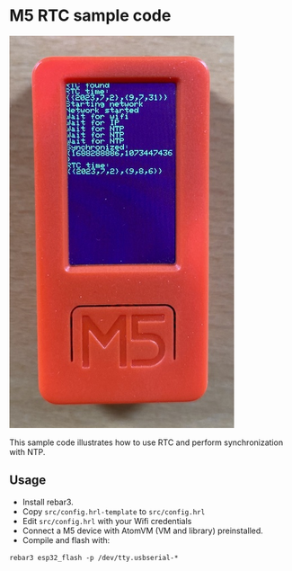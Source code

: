 M5 RTC sample code
==================

![Sample code running on M5 Stick C Plus](./rtc.jpg)

This sample code illustrates how to use RTC and perform synchronization with NTP.

Usage
-----

- Install rebar3.
- Copy `src/config.hrl-template` to `src/config.hrl`
- Edit `src/config.hrl` with your Wifi credentials
- Connect a M5 device with AtomVM (VM and library) preinstalled.
- Compile and flash with:

```
rebar3 esp32_flash -p /dev/tty.usbserial-*
```
